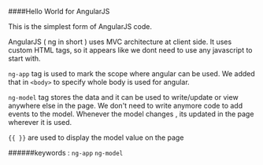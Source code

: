 ####Hello World for AngularJS 

This is the simplest form of AngularJS code. 

AngularJS ( ng in short ) uses MVC architecture at client side. 
It uses custom HTML tags, so it appears like we dont need to use any javascript to start with. 

<code>ng-app</code> tag is used to mark the scope where angular can be used. We added that in <code>&lt;body&gt;</code> to specify whole body is used for angular. 

<code>ng-model</code> tag stores the data and it can be used to write/update or view anywhere else in the page. 
We don't need to write anymore code to add events to the model. Whenever the model changes , its updated in the page wherever it is used. 

<code>{{  }}</code>  are used to display the model value on the page 


######keywords : <code>ng-app</code> <code>ng-model </code>

